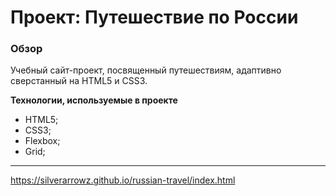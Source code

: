 # Проект: Путешествие по России

### Обзор
Учебный сайт-проект, посвященный путешествиям, адаптивно сверстанный на HTML5 и CSS3.

**Технологии, используемые в проекте**

* HTML5;
* CSS3;
* Flexbox;
* Grid;

----

https://silverarrowz.github.io/russian-travel/index.html